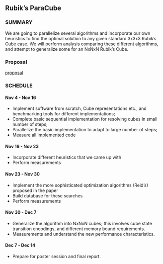 ## Rubik’s ParaCube



### SUMMARY

We are going to parallelize several algorithms and incorporate our own heuristics to find the optimal solution to any given standard 3x3x3 Rubik’s Cube case. We will perform analysis comparing these different algorithms, and attempt to generalize some for an NxNxN Rubik’s Cube. 

### Proposal
[proposal](proposal.md)

### SCHEDULE

#### Nov 4 - Nov 16

- Implement software from scratch, Cube representations etc., and benchmarking tools for different implementations;
- Complete basic sequential implementation for resolving cubes in small number of steps;
- Parallelize the basic implementation to adapt to large number of steps;
- Measure all implemented code

#### Nov 16 - Nov 23

- Incorporate different heuristics that we came up with
- Perform measurements

#### Nov 23 - Nov 30

- Implement the more sophisticated optimization algorithms (Reid’s) proposed in the paper
- Build database for these searches
- Perform measurements

#### Nov 30 - Dec 7
- Generalize the algorithm into NxNxN cubes; this involves cube state transition encodings, and different memory bound requirements.
- Measurements and understand the new performance characteristics.

#### Dec 7 - Dec 14
- Prepare for poster session and final report.




